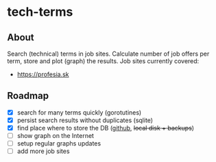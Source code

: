 # tech-terms

## About

Search (technical) terms in job sites. Calculate number of job offers per term, store and plot (graph) the results. Job sites currently covered:

* https://profesia.sk

## Roadmap

* [x] search for many terms quickly (gorotutines)
* [x] persist search results without duplicates (sqlite)
* [x] find place where to store the DB ([github](https://github.com/jreisinger/profesia-jobs-per-term), ~~local disk + backups~~)
* [ ] show graph on the Internet
* [ ] setup regular graphs updates
* [ ] add more job sites

